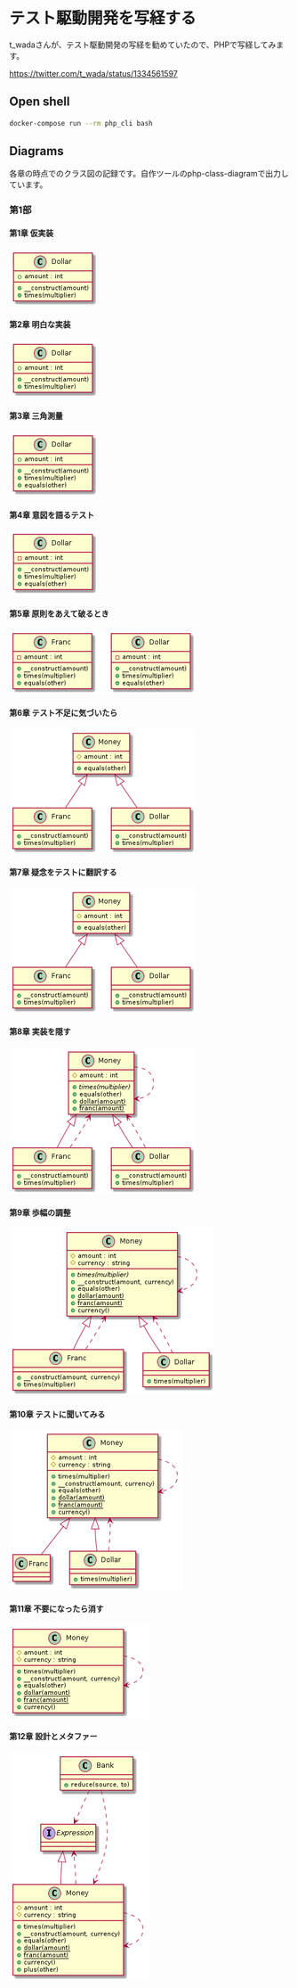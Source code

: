 # テスト駆動開発を写経する

t_wadaさんが、テスト駆動開発の写経を勧めていたので、PHPで写経してみます。

https://twitter.com/t_wada/status/1334561597

## Open shell

```bash
docker-compose run --rm php_cli bash
```

## Diagrams

各章の時点でのクラス図の記録です。自作ツールのphp-class-diagramで出力しています。

### 第1部

#### 第1章 仮実装

![Chapter 1](diagrams/chapter1.png)

#### 第2章 明白な実装

![Chapter 2](diagrams/chapter2.png)

#### 第3章 三角測量

![Chapter 3](diagrams/chapter3.png)

#### 第4章 意図を語るテスト

![Chapter 4](diagrams/chapter4.png)

#### 第5章 原則をあえて破るとき

![Chapter 5](diagrams/chapter5.png)

#### 第6章 テスト不足に気づいたら

![Chapter 6](diagrams/chapter6.png)

#### 第7章 疑念をテストに翻訳する

![Chapter 7](diagrams/chapter7.png)

#### 第8章 実装を隠す

![Chapter 8](diagrams/chapter8.png)

#### 第9章 歩幅の調整

![Chapter 9](diagrams/chapter9.png)

#### 第10章 テストに聞いてみる

![Chapter 10](diagrams/chapter10.png)

#### 第11章 不要になったら消す

![Chapter 11](diagrams/chapter11.png)

#### 第12章 設計とメタファー

![Chapter 12](diagrams/chapter12.png)

